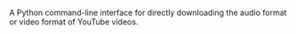 A Python command-line interface for directly downloading the audio format or video format of YouTube videos.
